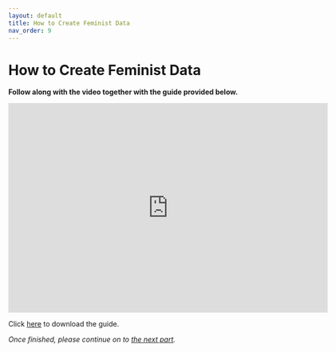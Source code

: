 ```yaml
---
layout: default
title: How to Create Feminist Data
nav_order: 9
---
```


# How to Create Feminist Data
**Follow along with the video together with the guide provided below.**

<iframe height="420" width="640" allowfullscreen frameborder=0 src="https://echo360.ca/media/afad676a-aef5-41ab-b0cc-08dfeb53dca0/public?autoplay=false&automute=false"></iframe>

Click [here](https://github.com/scds/building-feminist-data/blob/main/assets/data/Sinders_Workshop_Video_7.docx?raw=true) to download the guide.

*Once finished, please continue on to [the next part](part-8).*
